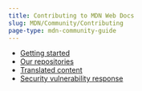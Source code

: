 ```yaml
---
title: Contributing to MDN Web Docs
slug: MDN/Community/Contributing
page-type: mdn-community-guide
---
```




- [Getting started](/MDN/Community/Contributing/Getting_started)
- [Our repositories](/MDN/Community/Contributing/Our_repositories)
- [Translated content](/MDN/Community/Contributing/Translated_content)
- [Security vulnerability response](/MDN/Community/Contributing/Security_vulnerability_response)
